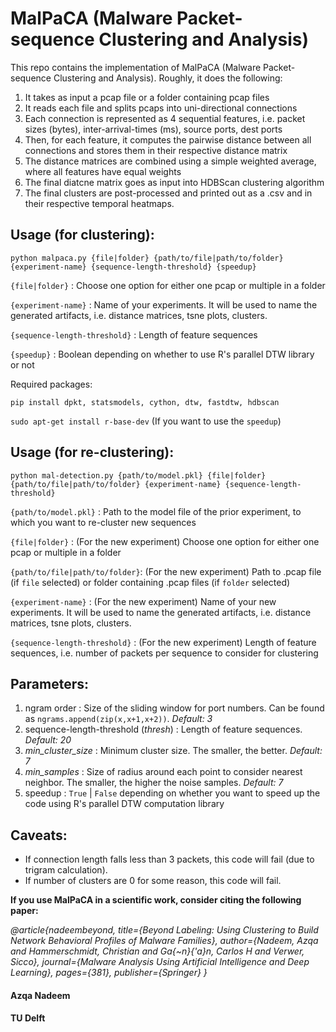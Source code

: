 # MalPaCA (Malware Packet-sequence Clustering and Analysis)

This repo contains the implementation of MalPaCA (Malware Packet-sequence Clustering and Analysis). Roughly, it does the following:

1. It takes as input a pcap file or a folder containing pcap files
2. It reads each file and splits pcaps into uni-directional connections
3. Each connection is represented as 4 sequential features, i.e. packet sizes (bytes), inter-arrival-times (ms), source ports, dest ports
4. Then, for each feature, it computes the pairwise distance between all connections and stores them in their respective distance matrix
5. The distance matrices are combined using a simple weighted average, where all features have equal weights
6. The final diatcne matrix goes as input into HDBScan clustering algorithm
7. The final clusters are post-processed and printed out as a .csv and in their respective temporal heatmaps.

## Usage (for clustering):
`python malpaca.py {file|folder} {path/to/file|path/to/folder} {experiment-name} {sequence-length-threshold} {speedup}`

`{file|folder}` : Choose one option for either one pcap or multiple in a folder

`{experiment-name}` : Name of your experiments. It will be used to name the generated artifacts, i.e. distance matrices, tsne plots, clusters.

`{sequence-length-threshold}` : Length of feature sequences

`{speedup}` : Boolean depending on whether to use R's parallel DTW library or not

Required packages:

`pip install dpkt, statsmodels, cython, dtw, fastdtw, hdbscan`

`sudo apt-get install r-base-dev` (If you want to use the `speedup`)

## Usage (for re-clustering):
`python mal-detection.py {path/to/model.pkl} {file|folder} {path/to/file|path/to/folder} {experiment-name} {sequence-length-threshold}`

`{path/to/model.pkl}` : Path to the model file of the prior experiment, to which you want to re-cluster new sequences

`{file|folder}` : (For the new experiment) Choose one option for either one pcap or multiple in a folder

`{path/to/file|path/to/folder}`: (For the new experiment) Path to .pcap file (if `file` selected) or folder containing .pcap files (if `folder` selected) 

`{experiment-name}` : (For the new experiment) Name of your new experiments. It will be used to name the generated artifacts, i.e. distance matrices, tsne plots, clusters.

`{sequence-length-threshold}` : (For the new experiment) Length of feature sequences, i.e. number of packets per sequence to consider for clustering

## Parameters:

1. ngram order : Size of the sliding window for port numbers. Can be found as `ngrams.append(zip(x,x+1,x+2))`. _Default: 3_
2. sequence-length-threshold (_thresh_) : Length of feature sequences. _Default: 20_
3. _min\_cluster\_size_ : Minimum cluster size. The smaller, the better. _Default: 7_
4. _min\_samples_ : Size of radius around each point to consider nearest neighbor. The smaller, the higher the noise samples. _Default: 7_
5. speedup : `True` | `False` depending on whether you want to speed up the code using R's parallel DTW computation library

## Caveats:

- If connection length falls less than 3 packets, this code will fail (due to trigram calculation).
- If number of clusters are 0 for some reason, this code will fail.

**If you use MalPaCA in a scientific work, consider citing the following paper:**

_@article{nadeembeyond,
  title={Beyond Labeling: Using Clustering to Build Network Behavioral Profiles of Malware Families},
  author={Nadeem, Azqa and Hammerschmidt, Christian and Ga{\~n}{\'a}n, Carlos H and Verwer, Sicco},
  journal={Malware Analysis Using Artificial Intelligence and Deep Learning},
  pages={381},
  publisher={Springer}
}_

#### Azqa Nadeem
#### TU Delft
